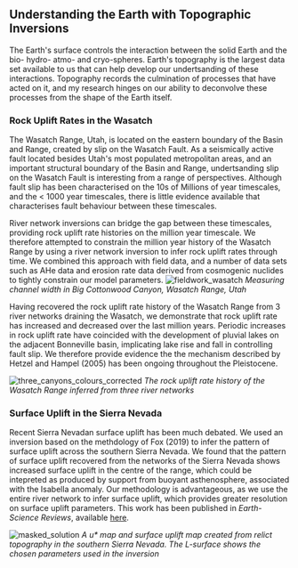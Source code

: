 
## Understanding the Earth with Topographic Inversions

The Earth's surface controls the interaction between the solid Earth and the bio- hydro- atmo- and cryo-spheres. Earth's topography is the largest data set available to us that can help develop our undertsanding of these interactions. Topography records the culmination of processes that have acted on it, and my research hinges on our ability to deconvolve these processes from the shape of the Earth itself.

### Rock Uplift Rates in the Wasatch

The Wasatch Range, Utah, is located on the eastern boundary of the Basin and Range, created by slip on the Wasatch Fault. As a seismically active fault located besides Utah's most populated metropolitan areas, and an important structural boundary of the Basin and Range, undertsanding slip on the Wasatch Fault is interesting from a range of perspectives. Although fault slip has been characterised on the 10s of Millions of year timescales, and the < 1000 year timescales, there is little evidence available that characterises fault behaviour between these timescales. 

River network inversions can bridge the gap between these timescales, providing rock uplift rate histories on the million year timescale. We therefore attempted to constrain the million year history of the Wasatch Range by using a river network inversion to infer rock uplift rates through time. We combined this approach with field data, and a number of data sets such as AHe data and erosion rate data derived from cosmogenic nuclides to tightly constrain our model parameters. 
![fieldwork_wasatch](https://github.com/adamsmith142/adamsmith142.github.io/assets/73285043/3feb8091-96a0-4d76-9c37-2282fdf49547)
_Measuring channel width in Big Cottonwood Canyon, Wasatch Range, Utah_

Having recovered the rock uplift rate history of the Wasatch Range from 3 river networks draining the Wasatch, we demonstrate that rock uplift rate has increased and decreased over the last million years. Periodic increases in rock uplift rate have coincided with the development of pluvial lakes on the adjacent Bonneville basin, implicating lake rise and fall in controlling fault slip. We therefore provide evidence the the mechanism described by Hetzel and Hampel (2005) has been ongoing throughout the Pleistocene.

![three_canyons_colours_corrected](https://github.com/adamsmith142/adamsmith142.github.io/assets/73285043/3332c465-895b-413a-92ac-8540b746a9d8)
_The rock uplift rate history of the Wasatch Range inferred from three river networks_
### Surface Uplift in the Sierra Nevada
Recent Sierra Nevadan surface uplift has been much debated. We used an inversion based on the methdology of Fox (2019) to infer the pattern of surface uplift across the southern Sierra Nevada. We found that the pattern of surface uplift recovered from the networks of the Sierra Nevada shows increased surface uplift in the centre of the range, which could be intepreted as produced by support from buoyant asthenosphere, associated with the Isabella anomaly. Our methodology is advantageous, as we use the entire river network to infer surface uplift, which provides greater resolution on surface uplift parameters. This work has been published in _Earth-Science Reviews_, available [here](https://www.sciencedirect.com/science/article/pii/S001282522200054X).


![masked_solution](https://github.com/adamsmith142/adamsmith142.github.io/assets/73285043/95b91f41-678a-4c3f-b525-8f002c752c43)
_A u* map and surface uplift map created from relict topography in the southern Sierra Nevada. The L-surface shows the chosen parameters used in the inversion_
